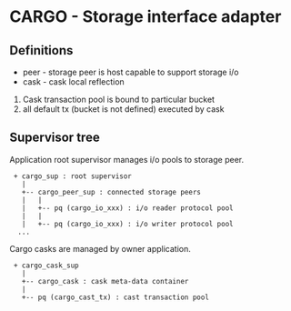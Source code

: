 # CARGO - Storage interface adapter

## Definitions

* peer - storage peer is host capable to support storage i/o
* cask - cask local reflection


1. Cask transaction pool is bound to particular bucket
2. all default tx (bucket is not defined) executed by cask




## Supervisor tree

Application root supervisor manages i/o pools to storage peer.

```
 + cargo_sup : root supervisor
   |
   +-- cargo_peer_sup : connected storage peers
   |   |
   |   +-- pq (cargo_io_xxx) : i/o reader protocol pool
   |   |
   |   +-- pq (cargo_io_xxx) : i/o writer protocol pool 
  ...
```

Cargo casks are managed by owner application.

```
 + cargo_cask_sup
   |
   +-- cargo_cask : cask meta-data container 
   |
   +-- pq (cargo_cast_tx) : cast transaction pool
```

